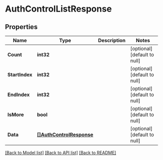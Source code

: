 # AuthControlListResponse

## Properties
Name | Type | Description | Notes
------------ | ------------- | ------------- | -------------
**Count** | **int32** |  | [optional] [default to null]
**StartIndex** | **int32** |  | [optional] [default to null]
**EndIndex** | **int32** |  | [optional] [default to null]
**IsMore** | **bool** |  | [optional] [default to null]
**Data** | [**[]AuthControlResponse**](auth_control_response.md) |  | [optional] [default to null]

[[Back to Model list]](../README.md#documentation-for-models) [[Back to API list]](../README.md#documentation-for-api-endpoints) [[Back to README]](../README.md)


